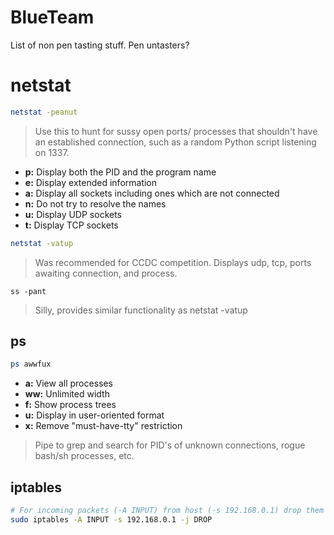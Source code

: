 # BlueTeam
List of non pen tasting stuff. Pen untasters?

# netstat
```bash
netstat -peanut
```
> Use this to hunt for sussy open ports/ processes that shouldn't have an established connection, such as a random Python script listening on 1337.
- **p:** Display both the PID and the program name
- **e:** Display extended information
- **a:** Display all sockets including ones which are not connected
- **n:** Do not try to resolve the names
- **u:** Display UDP sockets
- **t:** Display TCP sockets

```bash
netstat -vatup 
```
> Was recommended for CCDC competition. Displays udp, tcp, ports awaiting connection, and process. 
```
ss -pant
```
> Silly, provides similar functionality as netstat -vatup

## ps
```bash
ps awwfux
```
- **a:** View all processes
- **ww:** Unlimited width
- **f:** Show process trees
- **u:** Display in user-oriented format
- **x:** Remove "must-have-tty" restriction
> Pipe to grep and search for PID's of unknown connections, rogue bash/sh processes, etc.

## iptables
```bash
# For incoming packets (-A INPUT) from host (-s 192.168.0.1) drop them (-j DROP)
sudo iptables -A INPUT -s 192.168.0.1 -j DROP
```
